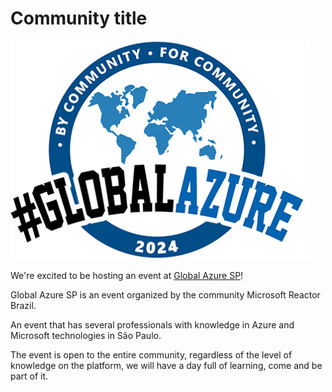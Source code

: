 # Community title

![Global Azure SP](global-azure-sp.png)

We're excited to be hosting an event at [Global Azure SP](https://aka.ms/GlobalAzure2024)!

Global Azure SP is an event organized by the community Microsoft Reactor Brazil.

An event that has several professionals with knowledge in Azure and Microsoft technologies in São Paulo.

The event is open to the entire community, regardless of the level of knowledge on the platform, we will have a day full of learning, come and be part of it.


